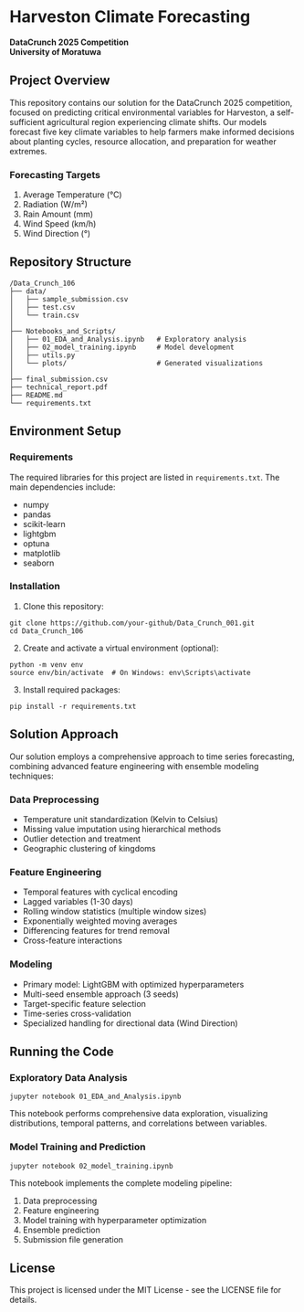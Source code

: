 # Harveston Climate Forecasting

**DataCrunch 2025 Competition**  
**University of Moratuwa**

## Project Overview

This repository contains our solution for the DataCrunch 2025 competition, focused on predicting critical environmental variables for Harveston, a self-sufficient agricultural region experiencing climate shifts. Our models forecast five key climate variables to help farmers make informed decisions about planting cycles, resource allocation, and preparation for weather extremes.

### Forecasting Targets

1. Average Temperature (°C)
2. Radiation (W/m²)
3. Rain Amount (mm)
4. Wind Speed (km/h)
5. Wind Direction (°)

## Repository Structure

```
/Data_Crunch_106
├── data/                           
│   ├── sample_submission.csv       
│   ├── test.csv                    
│   └── train.csv                   
│
├── Notebooks_and_Scripts/
│   ├── 01_EDA_and_Analysis.ipynb   # Exploratory analysis
│   ├── 02_model_training.ipynb     # Model development
│   ├── utils.py
│   └── plots/                      # Generated visualizations
│
├── final_submission.csv            
├── technical_report.pdf            
├── README.md                      
└── requirements.txt                                
```

## Environment Setup

### Requirements

The required libraries for this project are listed in `requirements.txt`. The main dependencies include:

- numpy
- pandas
- scikit-learn
- lightgbm
- optuna
- matplotlib
- seaborn

### Installation

1. Clone this repository:
```
git clone https://github.com/your-github/Data_Crunch_001.git
cd Data_Crunch_106
```

2. Create and activate a virtual environment (optional):
```
python -m venv env
source env/bin/activate  # On Windows: env\Scripts\activate
```

3. Install required packages:
```
pip install -r requirements.txt
```

## Solution Approach

Our solution employs a comprehensive approach to time series forecasting, combining advanced feature engineering with ensemble modeling techniques:

### Data Preprocessing
- Temperature unit standardization (Kelvin to Celsius)
- Missing value imputation using hierarchical methods
- Outlier detection and treatment
- Geographic clustering of kingdoms

### Feature Engineering
- Temporal features with cyclical encoding
- Lagged variables (1-30 days)
- Rolling window statistics (multiple window sizes)
- Exponentially weighted moving averages
- Differencing features for trend removal
- Cross-feature interactions

### Modeling
- Primary model: LightGBM with optimized hyperparameters
- Multi-seed ensemble approach (3 seeds)
- Target-specific feature selection
- Time-series cross-validation
- Specialized handling for directional data (Wind Direction)

## Running the Code

### Exploratory Data Analysis

```
jupyter notebook 01_EDA_and_Analysis.ipynb
```

This notebook performs comprehensive data exploration, visualizing distributions, temporal patterns, and correlations between variables.

### Model Training and Prediction

```
jupyter notebook 02_model_training.ipynb
```

This notebook implements the complete modeling pipeline:
1. Data preprocessing
2. Feature engineering
3. Model training with hyperparameter optimization
4. Ensemble prediction
5. Submission file generation

## License
This project is licensed under the MIT License - see the LICENSE file for details.
